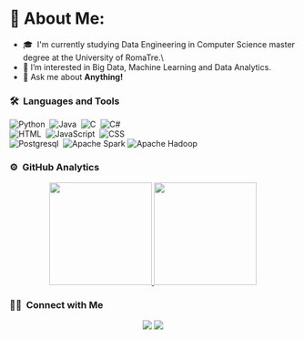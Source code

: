 # 💫 About Me:
- 🎓 &nbsp;I'm currently studying Data Engineering in Computer Science master degree at the University of RomaTre.\
- 🌱 I’m interested in Big Data, Machine Learning and Data Analytics.
- 💬 Ask me about **Anything!**

### 🛠 &nbsp;Languages and Tools

![Python](https://img.shields.io/badge/Python-14354C?style=for-the-badge&logo=python&logoColor=white)&nbsp;
![Java](https://img.shields.io/badge/Java-ED8B00?style=for-the-badge&logo=openjdk&logoColor=white)&nbsp;
![C](https://img.shields.io/badge/C-00599C?style=for-the-badge&logo=c&logoColor=white)&nbsp;
![C#](https://img.shields.io/badge/C%23-239120?style=for-the-badge&logo=c-sharp&logoColor=white)&nbsp;<br>
![HTML](https://img.shields.io/badge/HTML-239120?style=for-the-badge&logo=html5&logoColor=white)&nbsp;
![JavaScript](https://img.shields.io/badge/JavaScript-323330?style=for-the-badge&logo=javascript&logoColor=F7DF1E)&nbsp;
![CSS](https://img.shields.io/badge/CSS-239120?&style=for-the-badge&logo=css3&logoColor=white)&nbsp;<br>
![Postgresql](https://img.shields.io/badge/PostgreSQL-316192?style=for-the-badge&logo=postgresql&logoColor=white)&nbsp;
![Apache Spark](https://img.shields.io/badge/Apache%20Spark-FDEE21?style=for-the-badge&logo=apachespark&logoColor=black)
![Apache Hadoop](https://img.shields.io/badge/Apache%20Hadoop-66CCFF?style=for-the-badge&logo=apachehadoop&logoColor=black)

### ⚙️ &nbsp;GitHub Analytics

<p align="center">
<a href="https://github.com/alemari7">
  <img height="180em" src="https://github-readme-stats-eight-theta.vercel.app/api?username=alemari7&show_icons=true&theme=algolia&include_all_commits=true&count_private=true"/>
  <img height="180em" src="https://github-readme-stats-eight-theta.vercel.app/api/top-langs/?username=alemari7&layout=compact&langs_count=8&theme=algolia"/>
</a>
</p>

### 🤝🏻 &nbsp;Connect with Me

<p align="center">
<a href="https://www.linkedin.com/in/alessio-marinucci-5283a5215/"><img src="https://img.shields.io/badge/Alessio%20Marinucci-0077B5?style=flat&logo=Linkedin&logoColor=white"/></a>
<a href="mailto:ale.mari0803@gmail.com"><img src="https://img.shields.io/badge/-ale.mari0803@gmail.com-D14836?style=flat&logo=Gmail&logoColor=white"/></a>
</p>
